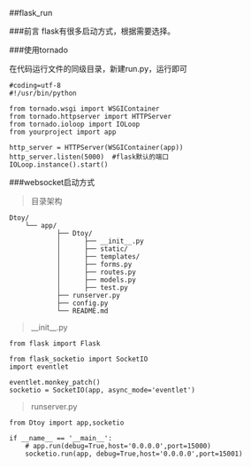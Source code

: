 ##flask_run

###前言
flask有很多启动方式，根据需要选择。


###使用tornado

在代码运行文件的同级目录，新建run.py，运行即可

	#coding=utf-8
	#!/usr/bin/python
	
	from tornado.wsgi import WSGIContainer
	from tornado.httpserver import HTTPServer
	from tornado.ioloop import IOLoop
	from yourproject import app
	
	http_server = HTTPServer(WSGIContainer(app))
	http_server.listen(5000)  #flask默认的端口
	IOLoop.instance().start()

###websocket启动方式

>目录架构

	Dtoy/
		└── app/
		        ├── Dtoy/
		        │      ├── __init__.py
		        │      ├── static/
		        │      ├── templates/
		        │      ├── forms.py
		        │      ├── routes.py
				│      ├── models.py
				│      ├── test.py
		        ├── runserver.py     
 				├── config.py      
		        └── README.md

>\_\_init\_\_.py

	from flask import Flask

	from flask_socketio import SocketIO
	import eventlet
	
	eventlet.monkey_patch()
	socketio = SocketIO(app, async_mode='eventlet')

>runserver.py

	from Dtoy import app,socketio

	if __name__ == '__main__':
		# app.run(debug=True,host='0.0.0.0',port=15000)
	    socketio.run(app, debug=True,host='0.0.0.0',port=15001)

	
